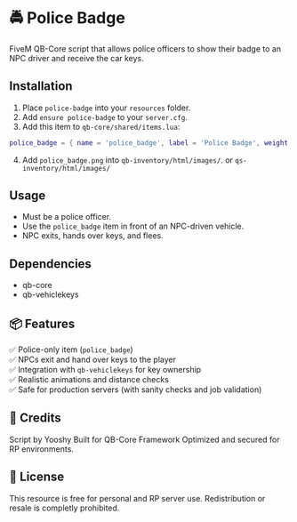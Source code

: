 # 🚔 Police Badge
FiveM QB-Core script that allows police officers to show their badge to an NPC driver and receive the car keys.

## Installation
1. Place `police-badge` into your `resources` folder.
2. Add `ensure police-badge` to your `server.cfg`.
3. Add this item to `qb-core/shared/items.lua`:
```lua
police_badge = { name = 'police_badge', label = 'Police Badge', weight = 0, type = 'item', image = 'police_badge.png', unique = true, useable = true, shouldClose = true, description = 'An official badge identifying you as a police officer.' },
```
4. Add `police_badge.png` into `qb-inventory/html/images/`. or  `qs-inventory/html/images/`

## Usage
- Must be a police officer.
- Use the `police_badge` item in front of an NPC-driven vehicle.
- NPC exits, hands over keys, and flees.

## Dependencies
- qb-core
- qb-vehiclekeys

## 📦 Features
✅ Police-only item (`police_badge`)  
✅ NPCs exit and hand over keys to the player  
✅ Integration with `qb-vehiclekeys` for key ownership  
✅ Realistic animations and distance checks  
✅ Safe for production servers (with sanity checks and job validation)

## 🪪 Credits

Script by Yooshy
Built for QB-Core Framework
Optimized and secured for RP environments.

## 📜 License

This resource is free for personal and RP server use.
Redistribution or resale is completly prohibited.
